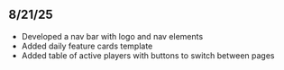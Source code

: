 ## 8/21/25
- Developed a nav bar with logo and nav elements
- Added daily feature cards template 
- Added table of active players with buttons to switch between pages
